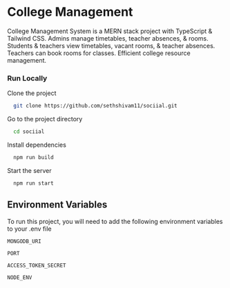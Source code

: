 # College Management

College Management System is a MERN stack project with TypeScript & Tailwind CSS. Admins manage timetables, teacher absences, & rooms. Students & teachers view timetables, vacant rooms, & teacher absences. Teachers can book rooms for classes. Efficient college resource management.

### Run Locally

Clone the project

```bash
  git clone https://github.com/sethshivam11/sociial.git
```

Go to the project directory

```bash
  cd sociial
```

Install dependencies

```bash
  npm run build
```

Start the server

```bash
  npm run start
```


## Environment Variables

To run this project, you will need to add the following environment variables to your .env file

`MONGODB_URI`

`PORT`

`ACCESS_TOKEN_SECRET`

`NODE_ENV`